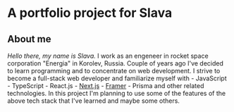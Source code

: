 # A portfolio project for Slava

## About me

_Hello there, my name is Slava._
I work as an engeneer in rocket space corporation "Energia" in Korolev, Russia.
Couple of years ago I've decided to learn programming and to concentrate on web
development.
I strive to become a full-stack web developer and familiarize myself with - JavaScript - TypeScript - React.js - [Next.js](https://img.shields.io/badge/-Next_JS-black?style=for-the-badge&logoColor=white&logo=nextdotjs&color=000000) - [Framer](https://img.shields.io/badge/-Framer-black?style=for-the-badge&logoColor=white&logo=framer&color=0055FF) - Prisma
and other related technologies.
In this project I'm planning to use some of the features of the above tech stack
that I've learned and maybe some others.
